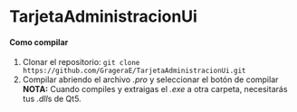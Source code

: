 # TarjetaAdministracionUi
#### Como compilar
1. Clonar el repositorio: `git clone https://github.com/GrageraE/TarjetaAdministracionUi.git`
1. Compilar abriendo el archivo *.pro* y seleccionar el botón de compilar
**NOTA:** Cuando compiles y extraigas el *.exe* a otra carpeta, necesitarás tus *.dll*s de Qt5.
